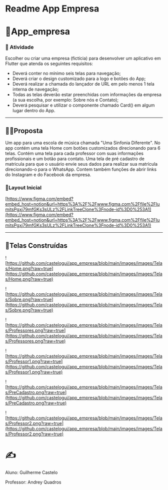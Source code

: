 # Readme App Empresa

# 📱App_empresa

### 📑 Atividade

Escolher ou criar uma empresa (fictícia) para desenvolver um aplicativo em Flutter que atenda os seguintes requisitos:

- Deverá conter no mínimo seis telas para navegação;
- Deverá criar o design customizado para a logo e botões do App;
- Deverá realizar a chamada do lançador de URL em pelo menos 1 tela interna de navegação;
- Todas as telas deverão estar preenchidas com informações da empresa (a sua escolha, por exemplo: Sobre nós e Contato);
- Deverá pesquisar e utilizar o componente chamado Card() em algum lugar dentro do App.

---

## 🙋‍♂️Proposta

Um app para uma escola de música chamada "Uma Sinfonia Diferente". No app contém uma tela Home com botões customizados direcionando para 6 telas. Contém uma tela para cada professor com suas informações profissionais e um botão para contato. Uma tela de pré cadastro de matricula para que o usuário envie seus dados para realizar sua matrícula direcionando-o para o WhatsApp. Contem também funções de abrir links do Instagram e do Facebook da empresa.

### 🧭Layout Inicial

[https://www.figma.com/embed?embed_host=notion&url=https%3A%2F%2Fwww.figma.com%2Ffile%2FIumitsPgxj79mfGKs3sULz%2FLinkTreeClone%3Fnode-id%3D0%253A1](https://www.figma.com/embed?embed_host=notion&url=https%3A%2F%2Fwww.figma.com%2Ffile%2FIumitsPgxj79mfGKs3sULz%2FLinkTreeClone%3Fnode-id%3D0%253A1)

---

## 🧱Telas Construídas

![https://github.com/castelogui/app_empresa/blob/main/images/images/Telas/Home.png?raw=true](https://github.com/castelogui/app_empresa/blob/main/images/images/Telas/Home.png?raw=true)

![https://github.com/castelogui/app_empresa/blob/main/images/images/Telas/Sobre.png?raw=true](https://github.com/castelogui/app_empresa/blob/main/images/images/Telas/Sobre.png?raw=true)

![https://github.com/castelogui/app_empresa/blob/main/images/images/Telas/Professores.png?raw=true](https://github.com/castelogui/app_empresa/blob/main/images/images/Telas/Professores.png?raw=true)

![https://github.com/castelogui/app_empresa/blob/main/images/images/Telas/Professor1.png?raw=true](https://github.com/castelogui/app_empresa/blob/main/images/images/Telas/Professor1.png?raw=true)

![https://github.com/castelogui/app_empresa/blob/main/images/images/Telas/PreCadastro.png?raw=true](https://github.com/castelogui/app_empresa/blob/main/images/images/Telas/PreCadastro.png?raw=true)

![https://github.com/castelogui/app_empresa/blob/main/images/images/Telas/Professor2.png?raw=true](https://github.com/castelogui/app_empresa/blob/main/images/images/Telas/Professor2.png?raw=true)

# ✍️

Aluno: Guilherme Castelo

Professor: Andrey Quadros
